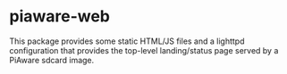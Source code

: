 # piaware-web

This package provides some static HTML/JS files and a lighttpd configuration
that provides the top-level landing/status page served by a PiAware sdcard
image.

